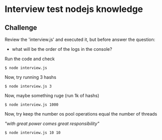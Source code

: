 # Interview test nodejs knowledge

## Challenge
Review the 'interview.js' and executed it, but before answer the question:
* what will be the order of the logs in the console?

Run the code and check
```
$ node interview.js
```

Now, try running 3 hashs
```
$ node interview.js 3
```

Now, maybe something ruge (run 1k of hashs)
```
$ node interview.js 1000
```

Now, try keep the number os pool operations equal the number of threads

_"with great power comes great responsibility"_

```
$ node interview.js 10 10
```
